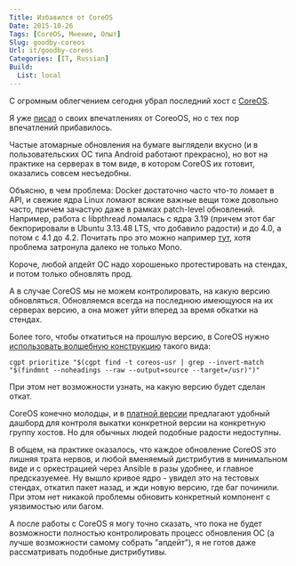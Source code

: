 ```yaml
---
Title: Избавился от CoreOS
Date: 2015-10-26
Tags: [CoreOS, Мнение, Опыт]
Slug: goodby-coreos
Url: it/goodby-coreos
Categories: [IT, Russian]
Build:
  List: local
---
```


С огромным облегчением сегодня убрал последний хост с [CoreOS](http://coreos.com).

Я уже [писал](/it/coreos-opinion/) о своих впечатлениях от CoreoOS, но с тех пор
впечатлений прибавилось.

Частые атомарные обновления на бумаге выглядели вкусно (и в пользовательских
ОС типа Android работают прекрасно), но вот на практике на серверах
в том виде, в котором CoreOS их готовит, оказались совсем несъедобны.

Объясню, в чем проблема: Docker достаточно часто что-то ломает в API, и свежие
ядра Linux ломают всякие важные вещи тоже довольно часто, причем зачастую даже
в рамках patch-level обновлений. Например, работа с libpthread ломалась с ядра 3.19
(причем этот баг бекпорировали в Ubuntu 3.13.48 LTS, что добавило радости)
и до 4.0, а потом с 4.1 до 4.2.
Почитать про это можно например [тут](https://bugzilla.xamarin.com/show_bug.cgi?id=29212),
хотя проблема затронула далеко не только Mono.

Короче, любой апдейт ОС надо хорошенько протестировать на стендах, и потом только
обновлять прод.

А в случае CoreOS мы не можем контролировать, на какую версию
обновляться. Обновляемся всегда на последнюю имеющуюся на их серверах версию,
а она может уйти вперед за время обкатки на стендах.

Более того, чтобы откатиться на прошлую версию, в CoreOS нужно
[использовать волшебную конструкцию](https://coreos.com/os/docs/latest/manual-rollbacks.html)
такого вида:

```
cgpt prioritize "$(cgpt find -t coreos-usr | grep --invert-match "$(findmnt --noheadings --raw --output=source --target=/usr)")"
```

При этом нет возможности узнать, на какую версию будет сделан откат.

CoreOS конечно молодцы, и в [платной версии](https://coreos.com/products/) предлагают
удобный дашборд для контроля выкатки конкретной версии на конкретную группу хостов.
Но для обычных людей подобные радости недоступны.

В общем, на практике оказалось, что каждое обновление CoreOS это лишняя трата нервов,
и любой вменяемый дистрибутив в минимальном виде и с оркестрацией через Ansible
в разы удобнее, и главное предсказуемее. Ну вышло кривое ядро - увидел это на
тестовых стендах, откатил пакет назад, и жди новую версию, где баг починили.
При этом нет никакой проблемы обновить конкретный компонент с уязвимостью или багом.

А после работы с CoreOS я могу точно сказать, что пока не будет возможности
полностью контролировать процесс обновления ОС (а лучше возможности самому собрать
"апдейт"), я не готов даже рассматривать подобные дистрибутивы.
